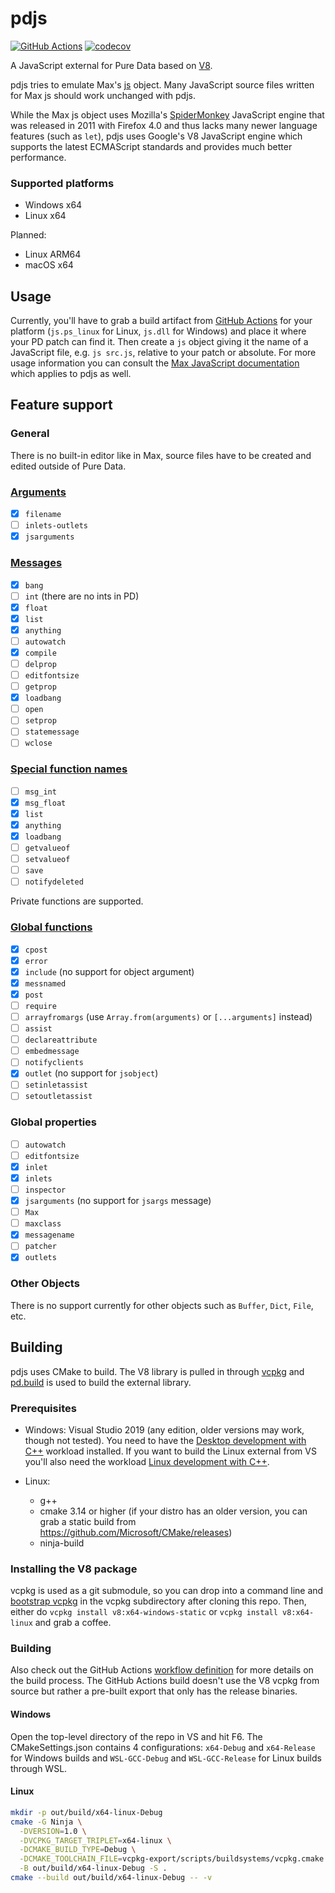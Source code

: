 #  pdjs

[![GitHub Actions](https://github.com/mganss/pdjs/workflows/CI/badge.svg)](https://github.com/mganss/pdjs/workflows/CI/badge.svg)
[![codecov](https://codecov.io/gh/mganss/pdjs/branch/master/graph/badge.svg?token=U4K4490WIM)](https://codecov.io/gh/mganss/pdjs/branch/master)

A JavaScript external for Pure Data based on [V8](https://v8.dev/).

pdjs tries to emulate Max's [js](https://docs.cycling74.com/max8/refpages/js) object.
Many JavaScript source files written for Max js should work unchanged with pdjs. 

While the Max js object uses Mozilla's [SpiderMonkey](https://en.wikipedia.org/wiki/SpiderMonkey) JavaScript engine that was released in 2011 with Firefox 4.0 and thus
lacks many newer language features (such as `let`), pdjs uses Google's V8 JavaScript engine which supports the latest ECMAScript standards and provides much better performance.

### Supported platforms

- Windows x64
- Linux x64

Planned:

- Linux ARM64
- macOS x64

## Usage

Currently, you'll have to grab a build artifact from [GitHub Actions](https://github.com/mganss/pdjs/actions) for your platform (`js.ps_linux` for Linux, `js.dll` for Windows)
and place it where your PD patch can find it. Then create a `js` object giving it the name of a JavaScript file, e.g. `js src.js`, relative to your patch or absolute. For more usage information you can consult the [Max JavaScript documentation](https://docs.cycling74.com/max8/vignettes/javascriptinmax) which applies to pdjs as well.

## Feature support

### General

There is no built-in editor like in Max, source files have to be created and edited outside of Pure Data.

### [Arguments](https://docs.cycling74.com/max8/refpages/js#Arguments)

- [x] `filename`
- [ ] `inlets-outlets`
- [x] `jsarguments`

### [Messages](https://docs.cycling74.com/max8/refpages/js#Messages)

- [x] `bang`
- [ ] `int` (there are no ints in PD)
- [x] `float`
- [x] `list`
- [x] `anything`
- [ ] `autowatch`
- [x] `compile`
- [ ] `delprop`
- [ ] `editfontsize`
- [ ] `getprop`
- [x] `loadbang`
- [ ] `open`
- [ ] `setprop`
- [ ] `statemessage`
- [ ] `wclose`

### [Special function names](https://docs.cycling74.com/max8/vignettes/jsbasic#Special_Function_Names)

- [ ] `msg_int`
- [x] `msg_float`
- [x] `list`
- [x] `anything`
- [x] `loadbang`
- [ ] `getvalueof`
- [ ] `setvalueof`
- [ ] `save`
- [ ] `notifydeleted`

Private functions are supported.

### [Global functions](https://docs.cycling74.com/max8/vignettes/jsglobal)

- [x] `cpost`
- [x] `error`
- [x] `include` (no support for object argument)
- [x] `messnamed`
- [x] `post`
- [ ] `require`
- [ ] `arrayfromargs` (use `Array.from(arguments)` or `[...arguments]` instead)
- [ ] `assist`
- [ ] `declareattribute`
- [ ] `embedmessage`
- [ ] `notifyclients`
- [x] `outlet` (no support for `jsobject`)
- [ ] `setinletassist`
- [ ] `setoutletassist`

### Global properties

- [ ] `autowatch`
- [ ] `editfontsize`
- [x] `inlet`
- [x] `inlets`
- [ ] `inspector`
- [x] `jsarguments` (no support for `jsargs` message)
- [ ] `Max`
- [ ] `maxclass`
- [x] `messagename`
- [ ] `patcher`
- [x] `outlets`

### Other Objects

There is no support currently for other objects such as `Buffer`, `Dict`, `File`, etc.

## Building

pdjs uses CMake to build. The V8 library is pulled in through [vcpkg](https://github.com/microsoft/vcpkg) and [pd.build](https://github.com/pierreguillot/pd.build) is used to build the external library.

### Prerequisites

- Windows: Visual Studio 2019 (any edition, older versions may work, though not tested). You need to have the [Desktop development with C++](https://docs.microsoft.com/en-us/cpp/build/cmake-projects-in-visual-studio?view=vs-2019) workload installed. If you want to build the Linux external from VS you'll also need the workload [Linux development with C++](https://docs.microsoft.com/en-us/cpp/linux/download-install-and-setup-the-linux-development-workload?view=vs-2019). 

- Linux: 
  - g++
  - cmake 3.14 or higher (if your distro has an older version, you can grab a static build from https://github.com/Microsoft/CMake/releases)
  - ninja-build
 
### Installing the V8 package

vcpkg is used as a git submodule, so you can drop into a command line and [bootstrap vcpkg](https://github.com/microsoft/vcpkg#getting-started)
in the vcpkg subdirectory after cloning this repo. Then, either do `vcpkg install v8:x64-windows-static` or `vcpkg install v8:x64-linux` and grab a coffee.

### Building

Also check out the GitHub Actions [workflow definition](https://github.com/mganss/pdjs/blob/master/.github/workflows/main.yml) for more details on the build process. The GitHub Actions build doesn't use the V8 vcpkg from source but rather a pre-built export that only has the release binaries.

#### Windows

Open the top-level directory of the repo in VS and hit F6. The CMakeSettings.json contains 4 configurations: `x64-Debug` and `x64-Release` for Windows builds and `WSL-GCC-Debug` and `WSL-GCC-Release` for Linux builds through WSL.

#### Linux

```sh
mkdir -p out/build/x64-linux-Debug
cmake -G Ninja \
  -DVERSION=1.0 \
  -DVCPKG_TARGET_TRIPLET=x64-linux \
  -DCMAKE_BUILD_TYPE=Debug \
  -DCMAKE_TOOLCHAIN_FILE=vcpkg-export/scripts/buildsystems/vcpkg.cmake \
  -B out/build/x64-linux-Debug -S .
cmake --build out/build/x64-linux-Debug -- -v
```
